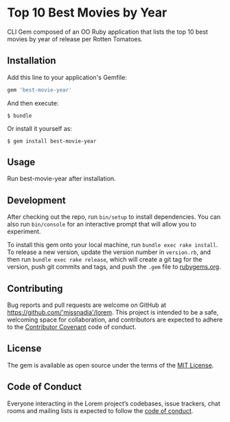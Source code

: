 # Top 10 Best Movies by Year

CLI Gem composed of an OO Ruby application that lists the top 10 best movies by year of release per Rotten Tomatoes.

## Installation

Add this line to your application's Gemfile:

```ruby
gem 'best-movie-year'
```

And then execute:

    $ bundle

Or install it yourself as:

    $ gem install best-movie-year

## Usage

Run best-movie-year after installation.

## Development

After checking out the repo, run `bin/setup` to install dependencies. You can also run `bin/console` for an interactive prompt that will allow you to experiment.

To install this gem onto your local machine, run `bundle exec rake install`. To release a new version, update the version number in `version.rb`, and then run `bundle exec rake release`, which will create a git tag for the version, push git commits and tags, and push the `.gem` file to [rubygems.org](https://rubygems.org).

## Contributing

Bug reports and pull requests are welcome on GitHub at https://github.com/'missnadia'/lorem. This project is intended to be a safe, welcoming space for collaboration, and contributors are expected to adhere to the [Contributor Covenant](http://contributor-covenant.org) code of conduct.

## License

The gem is available as open source under the terms of the [MIT License](https://opensource.org/licenses/MIT).

## Code of Conduct

Everyone interacting in the Lorem project’s codebases, issue trackers, chat rooms and mailing lists is expected to follow the [code of conduct](https://github.com/'missnadia'/lorem/blob/master/CODE_OF_CONDUCT.md).
